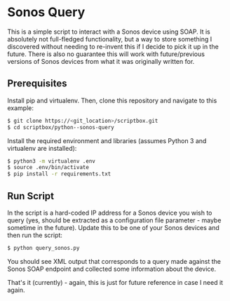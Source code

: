# Sonos Query

This is a simple script to interact with a Sonos device using SOAP. It is absolutely not full-fledged
functionality, but a way to store something I discovered without needing to re-invent this if I decide
to pick it up in the future. There is also no guarantee this will work with future/previous versions of
Sonos devices from what it was originally written for.

## Prerequisites

Install pip and virtualenv. Then, clone this repository and navigate to this example:

```bash
$ git clone https://<git_location>/scriptbox.git
$ cd scriptbox/python--sonos-query
```

Install the required environment and libraries (assumes Python 3 and virtualenv are installed):

```bash
$ python3 -m virtualenv .env
$ source .env/bin/activate
$ pip install -r requirements.txt
```

## Run Script

In the script is a hard-coded IP address for a Sonos device you wish to query (yes, should be extracted
as a configuration file parameter - maybe sometime in the future). Update this to be one of your Sonos
devices and then run the script:

```bash
$ python query_sonos.py
```

You should see XML output that corresponds to a query made against the Sonos SOAP endpoint and collected
some information about the device.

That's it (currently) - again, this is just for future reference in case I need it again.
